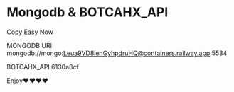 # Mongodb &  BOTCAHX_API
 
 Copy Easy Now
 
 MONGODB URI
 mongodb://mongo:Leua9VD8ienGyhpdruHQ@containers.railway.app:5534
 
 
 BOTCAHX_API
 6130a8cf
 
 
 
 
 
 
Enjoy❤❤❤❤
